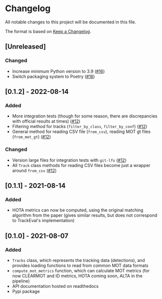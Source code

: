 # Changelog

All notable changes to this project will be documented in this file.

The format is based on [Keep a Changelog](https://keepachangelog.com/en/1.0.0/).


## [Unreleased]

### Changed

* Increase minimum Python version to 3.9  ([#16](https://github.com/sasp-ai/EvalDeT/pull/12))
* Switch packaging system to Poetry  ([#16](https://github.com/sasp-ai/EvalDeT/pull/12))

## [0.1.2] - 2022-08-14

### Added

* More integration tests (though for some reason, there are discrepancies with official results at times) ([#12](https://github.com/sasp-ai/EvalDeT/pull/12))
* Filtering method for tracks (`filter_by_class`, `filter_by_conf`) ([#12](https://github.com/sasp-ai/EvalDeT/pull/12))
* General method for reading CSV file (`from_csv`), reading MOT gt files (`from_mot_gt`) ([#12](https://github.com/sasp-ai/EvalDeT/pull/12))


### Changed

* Version large files for integration tests with `git-lfs` ([#12](https://github.com/sasp-ai/EvalDeT/pull/12))
* All `Track` class methods for reading CSV files become just a wrapper around `from_csv` ([#12](https://github.com/sasp-ai/EvalDeT/pull/12))

## [0.1.1] - 2021-08-14

### Added

* HOTA metrics can now be computed, using the original matching algorithm from the paper (gives similar results, but does not correspond to TrackEval's implementation)

## [0.1.0] - 2021-08-07

### Added

* `Tracks` class, which represents the tracking data (detections), and provides loading functions to read from common MOT data formats
* `compute_mot_metrics` function, which can calculate MOT metrics (for now CLEARMOT and ID metrics, HOTA coming soon, ALTA in the pipeline)
* API documentation hosted on readthedocs
* Pypi package
